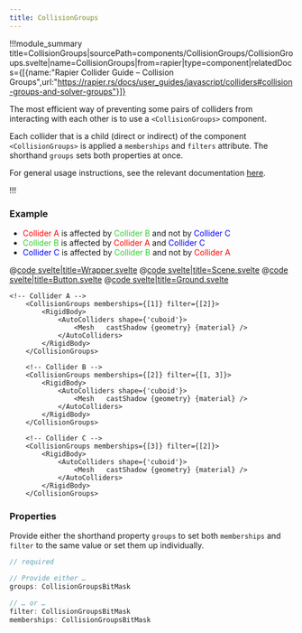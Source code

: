 ```yaml
---
title: CollisionGroups
---
```


<script lang="ts">
import Wrapper from '$examples/rapier/collision-groups/Wrapper.svelte'
</script>

!!!module_summary title=CollisionGroups|sourcePath=components/CollisionGroups/CollisionGroups.svelte|name=CollisionGroups|from=rapier|type=component|relatedDocs={[{name:"Rapier Collider Guide – Collision Groups",url:"https://rapier.rs/docs/user_guides/javascript/colliders#collision-groups-and-solver-groups"}]}

The most efficient way of preventing some pairs of colliders from interacting with each other is to use a `<CollisionGroups>` component.

Each collider that is a child (direct or indirect) of the component `<CollisionGroups>` is applied a `memberships` and `filters` attribute. The shorthand `groups` sets both properties at once.

For general usage instructions, see the relevant documentation [here](https://rapier.rs/docs/user_guides/javascript/colliders#collision-groups-and-solver-groups).

!!!

### Example

- <span style="color: red">Collider A</span> is affected by <span style="color: limegreen">Collider B</span> and not by <span style="color: blue">Collider C</span>
- <span style="color: limegreen">Collider B</span> is affected by <span style="color: red">Collider A</span> and <span style="color: blue">Collider C</span>
- <span style="color: blue">Collider C</span> is affected by <span style="color: limegreen">Collider B</span> and not by <span style="color: red">Collider A</span>

<ExampleWrapper playgroundHref="/rapier/collision-groups">
<Wrapper />

<div slot="code">

@[code svelte|title=Wrapper.svelte](../../examples/rapier/collision-groups/Wrapper.svelte)
@[code svelte|title=Scene.svelte](../../examples/rapier/collision-groups/Scene.svelte)
@[code svelte|title=Button.svelte](../../examples/rapier/collision-groups/Button.svelte)
@[code svelte|title=Ground.svelte](../../examples/rapier/collision-groups/Ground.svelte)

</div>
</ExampleWrapper>

```svelte
<!-- Collider A -->
	<CollisionGroups memberships={[1]} filter={[2]}>
		<RigidBody>
			<AutoColliders shape={'cuboid'}>
				<Mesh	castShadow {geometry} {material} />
			</AutoColliders>
		</RigidBody>
	</CollisionGroups>

	<!-- Collider B -->
	<CollisionGroups memberships={[2]} filter={[1, 3]}>
		<RigidBody>
			<AutoColliders shape={'cuboid'}>
				<Mesh	castShadow {geometry} {material} />
			</AutoColliders>
		</RigidBody>
	</CollisionGroups>

	<!-- Collider C -->
	<CollisionGroups memberships={[3]} filter={[2]}>
		<RigidBody>
			<AutoColliders shape={'cuboid'}>
				<Mesh	castShadow {geometry} {material} />
			</AutoColliders>
		</RigidBody>
	</CollisionGroups>
```

### Properties

Provide either the shorthand property `groups` to set both `memberships` and `filter` to the same value or set them up individually.

```ts
// required

// Provide either …
groups: CollisionGroupsBitMask

// … or …
filter: CollisionGroupsBitMask
memberships: CollisionGroupsBitMask
```
